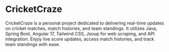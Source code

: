 # CricketCraze
CricketCraze is a personal project dedicated to delivering real-time updates on cricket matches, match histories, and team standings. It utilizes Java, Spring Boot, Angular 17, Tailwind CSS, Jsoup for web scraping, and API integration. Enjoy live score updates, access match histories, and track team standings with ease.
